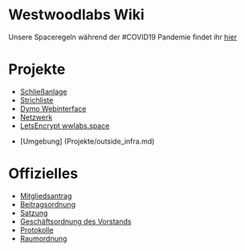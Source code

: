 Westwoodlabs Wiki 
=====================
Unsere Spaceregeln während der #COVID19 Pandemie findet ihr [hier](hygiene_covid19.md)

Projekte
=====================

* [Schließanlage](Projekte/Schliessanlage.md)
* [Strichliste](Projekte/Strichliste.md)
* [Dymo Webinterface](Projekte/Dymo.md)
* [Netzwerk](Projekte/Netzwerk.md)
* [LetsEncrypt wwlabs.space](Projekte/letsencrypt-wwlabs.space.md)
+ [Umgebung] (Projekte/outside_infra.md)

Offizielles
=====================
* [Mitgliedsantrag](https://westwoodlabs.de/dateien/Mitgliedsantrag.pdf)
* [Beitragsordnung](Offizielles/Beitragsordnung.md)
* [Satzung](Offizielles/Satzung.md)
* [Geschäftsordnung des Vorstands](Offizielles/Geschaeftsordnung_des_Vorstands.md)
* [Protokolle](Offizielles/protokolle.md)
* [Raumordnung](Offizielles/Raumordnung_der_Westwoodlabs_e.V.md)
